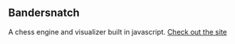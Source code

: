 ## Bandersnatch

A chess engine and visualizer built in javascript.
[Check out the site](https://bchess.site/)